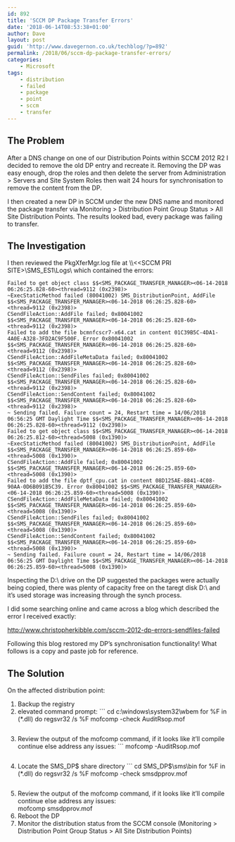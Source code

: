 ```yaml
---
id: 892
title: 'SCCM DP Package Transfer Errors'
date: '2018-06-14T08:53:38+01:00'
author: Dave
layout: post
guid: 'http://www.davegernon.co.uk/techblog/?p=892'
permalink: /2018/06/sccm-dp-package-transfer-errors/
categories:
    - Microsoft
tags:
    - distribution
    - failed
    - package
    - point
    - sccm
    - transfer
---
```


## The Problem

After a DNS change on one of our Distribution Points within SCCM 2012 R2 I decided to remove the old DP entry and recreate it. Removing the DP was easy enough, drop the roles and then delete the server from Administration &gt; Servers and Site System Roles then wait 24 hours for synchronisation to remove the content from the DP.

I then created a new DP in SCCM under the new DNS name and monitored the package transfer via Monitoring &gt; Distribution Point Group Status &gt; All Site Distribution Points. The results looked bad, every package was failing to transfer.

## The Investigation

I then reviewed the PkgXferMgr.log file at \\\\&lt;&lt;SCCM PRI SITE&gt;\\SMS\_ES1\\Logs\\ which contained the errors:

```
Failed to get object class $$<SMS_PACKAGE_TRANSFER_MANAGER><06-14-2018 06:26:25.828-60><thread=9112 (0x2398)>
~ExecStaticMethod failed (80041002) SMS_DistributionPoint, AddFile $$<SMS_PACKAGE_TRANSFER_MANAGER><06-14-2018 06:26:25.828-60><thread=9112 (0x2398)>
CSendFileAction::AddFile failed; 0x80041002 $$<SMS_PACKAGE_TRANSFER_MANAGER><06-14-2018 06:26:25.828-60><thread=9112 (0x2398)>
Failed to add the file bcmnfcscr7-x64.cat in content 01C39B5C-4DA1-4A0E-A328-3FD2AC9F500F. Error 0x80041002 $$<SMS_PACKAGE_TRANSFER_MANAGER><06-14-2018 06:26:25.828-60><thread=9112 (0x2398)>
CSendFileAction::AddFileMetaData failed; 0x80041002 $$<SMS_PACKAGE_TRANSFER_MANAGER><06-14-2018 06:26:25.828-60><thread=9112 (0x2398)>
CSendFileAction::SendFiles failed; 0x80041002 $$<SMS_PACKAGE_TRANSFER_MANAGER><06-14-2018 06:26:25.828-60><thread=9112 (0x2398)>
CSendFileAction::SendContent failed; 0x80041002 $$<SMS_PACKAGE_TRANSFER_MANAGER><06-14-2018 06:26:25.828-60><thread=9112 (0x2398)>
~ Sending failed. Failure count = 24, Restart time = 14/06/2018 06:56:25 GMT Daylight Time $$<SMS_PACKAGE_TRANSFER_MANAGER><06-14-2018 06:26:25.828-60><thread=9112 (0x2398)>
Failed to get object class $$<SMS_PACKAGE_TRANSFER_MANAGER><06-14-2018 06:26:25.812-60><thread=5008 (0x1390)>
~ExecStaticMethod failed (80041002) SMS_DistributionPoint, AddFile $$<SMS_PACKAGE_TRANSFER_MANAGER><06-14-2018 06:26:25.859-60><thread=5008 (0x1390)>
CSendFileAction::AddFile failed; 0x80041002 $$<SMS_PACKAGE_TRANSFER_MANAGER><06-14-2018 06:26:25.859-60><thread=5008 (0x1390)>
Failed to add the file dptf_cpu.cat in content 08D125AE-8841-4C08-90AA-0D6B091B5C39. Error 0x80041002 $$<SMS_PACKAGE_TRANSFER_MANAGER><06-14-2018 06:26:25.859-60><thread=5008 (0x1390)>
CSendFileAction::AddFileMetaData failed; 0x80041002 $$<SMS_PACKAGE_TRANSFER_MANAGER><06-14-2018 06:26:25.859-60><thread=5008 (0x1390)>
CSendFileAction::SendFiles failed; 0x80041002 $$<SMS_PACKAGE_TRANSFER_MANAGER><06-14-2018 06:26:25.859-60><thread=5008 (0x1390)>
CSendFileAction::SendContent failed; 0x80041002 $$<SMS_PACKAGE_TRANSFER_MANAGER><06-14-2018 06:26:25.859-60><thread=5008 (0x1390)>
~ Sending failed. Failure count = 24, Restart time = 14/06/2018 06:56:25 GMT Daylight Time $$<SMS_PACKAGE_TRANSFER_MANAGER><06-14-2018 06:26:25.859-60><thread=5008 (0x1390)>
```

Inspecting the D:\\ drive on the DP suggested the packages were actually being copied, there was plenty of capacity free on the taregt disk D:\\ and it’s used storage was increasing through the synch process.

I did some searching online and came across a blog which described the error I received exactly:

<http://www.christopherkibble.com/sccm-2012-dp-errors-sendfiles-failed>

Following this blog restored my DP’s synchronisation functionality! What follows is a copy and paste job for reference.

## The Solution

On the affected distribution point:

1. Backup the registry
2. elevated command prompt: ```
    cd c:\windows\system32\wbem
    for %F in (*.dll) do regsvr32 /s %F
    mofcomp -check AuditRsop.mof
    ```
3. Review the output of the mofcomp command, if it looks like it’ll compile continue else address any issues: ```
    mofcomp -AuditRsop.mof
    ```
4. Locate the SMS\_DP$ share directory ```
    cd SMS_DP$\sms\bin
    for %F in (*.dll) do regsvr32 /s %F
    mofcomp -check smsdpprov.mof
    ```
5. Review the output of the mofcomp command, if it looks like it’ll compile continue else address any issues:  
    mofcomp smsdpprov.mof
6. Reboot the DP
7. Monitor the distribution status from the SCCM console (Monitoring &gt; Distribution Point Group Status &gt; All Site Distribution Points)
